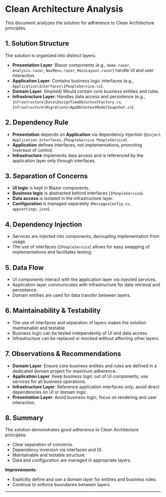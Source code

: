 # Clean Architecture Analysis

This document analyzes the solution for adherence to Clean Architecture principles.

## 1. Solution Structure

The solution is organized into distinct layers:
- **Presentation Layer**: Blazor components (e.g., `Home.razor`, `Analysis.razor`, `NavMenu.razor`, `MainLayout.razor`) handle UI and user interaction.
- **Application Layer**: Contains business logic interfaces (e.g., `Application\Interfaces\IPeopleService.cs`).
- **Domain Layer**: (Implied) Would contain core business entities and rules.
- **Infrastructure Layer**: Handles data access and persistence (e.g., `Infrastructure\Data\DesignTimeDbContextFactory.cs`, `Infrastructure\Migrations\AppDbContextModelSnapshot.cs`).

## 2. Dependency Rule

- **Presentation** depends on **Application** via dependency injection (`@inject Application.Interfaces.IPeopleService PeopleService`).
- **Application** defines interfaces, not implementations, promoting inversion of control.
- **Infrastructure** implements data access and is referenced by the application layer only through interfaces.

## 3. Separation of Concerns

- **UI logic** is kept in Blazor components.
- **Business logic** is abstracted behind interfaces (`IPeopleService`).
- **Data access** is isolated in the infrastructure layer.
- **Configuration** is managed separately (`MessagesConfig.cs`, `appsettings.json`).

## 4. Dependency Injection

- Services are injected into components, decoupling implementation from usage.
- The use of interfaces (`IPeopleService`) allows for easy swapping of implementations and facilitates testing.

## 5. Data Flow

- UI components interact with the application layer via injected services.
- Application layer communicates with infrastructure for data retrieval and persistence.
- Domain entities are used for data transfer between layers.

## 6. Maintainability & Testability

- The use of interfaces and separation of layers makes the solution maintainable and testable.
- Business logic can be tested independently of UI and data access.
- Infrastructure can be replaced or mocked without affecting other layers.

## 7. Observations & Recommendations

- **Domain Layer**: Ensure core business entities and rules are defined in a dedicated domain project for maximum adherence.
- **Application Layer**: Keep business logic out of UI components; use services for all business operations.
- **Infrastructure Layer**: Reference application interfaces only; avoid direct dependencies on UI or domain logic.
- **Presentation Layer**: Avoid business logic; focus on rendering and user interaction.

## 8. Summary

The solution demonstrates good adherence to Clean Architecture principles:
- Clear separation of concerns.
- Dependency inversion via interfaces and DI.
- Maintainable and testable structure.
- Data and configuration are managed in appropriate layers.

**Improvements**:  
- Explicitly define and use a domain layer for entities and business rules.
- Continue to enforce boundaries between layers.

---
